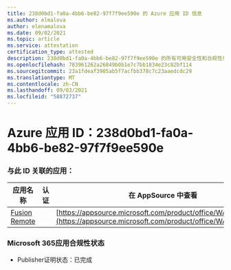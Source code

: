 ```yaml
---
title: 238d0bd1-fa0a-4bb6-be82-97f7f9ee590e 的 Azure 应用 ID 信息
ms.author: elmalova
author: elenamalova
ms.date: 09/02/2021
ms.topic: article
ms.service: attestation
certification_type: attested
description: 238d0bd1-fa0a-4bb6-be82-97f7f9ee590e 的所有可用安全性和合规性信息。
ms.openlocfilehash: 783961262a26849b0b1e7c7bb1834e23c82bf114
ms.sourcegitcommit: 23a1fdeaf3905ab5f7acfbb378c7c23aaedcdc29
ms.translationtype: MT
ms.contentlocale: zh-CN
ms.lasthandoff: 09/03/2021
ms.locfileid: "58872737"
---
```

# <a name="azure-app-id-238d0bd1-fa0a-4bb6-be82-97f7f9ee590e"></a>Azure 应用 ID：238d0bd1-fa0a-4bb6-be82-97f7f9ee590e


### <a name="apps-associated-with-this-id"></a>与此 ID 关联的应用：
| **应用名称** | **认证** | **在 AppSource 中查看** |
|--------------|---------------|-----------------------|
| [Fusion Remote](https://docs.microsoft.com/microsoft-365-app-certification/forward/WA200001422) |  | [https://appsource.microsoft.com/product/office/WA200001422](https://appsource.microsoft.com/product/office/WA200001422) |

### <a name="microsoft-365-app-compliance-status"></a>Microsoft 365应用合规性状态
- Publisher证明状态：已完成
